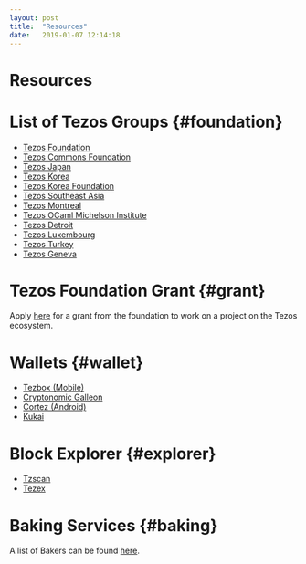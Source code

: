 ```yaml
---
layout: post
title:  "Resources"
date:   2019-01-07 12:14:18
---
```

Resources
===========

# List of Tezos Groups {#foundation}

- [Tezos Foundation](https://tezos.foundation/)
- [Tezos Commons Foundation](https://tezoscommons.org/)
- [Tezos Japan](https://twitter.com/TezosJapan)
- [Tezos Korea](http://tezoskoreacommunity.org/)
- [Tezos Korea Foundation](http://tezoskorea.foundation/)
- [Tezos Southeast Asia](https://www.tezos.org.sg/)
- [Tezos Montreal](https://tezosmtl.com/)
- [Tezos OCaml Michelson Institute](https://tomi.institute/)
- [Tezos Detroit](https://twitter.com/TezosD)
- [Tezos Luxembourg](https://tezos.lu/)
- [Tezos Turkey](https://twitter.com/tezosturkey)
- [Tezos Geneva](https://twitter.com/TezosGeneva)

# Tezos Foundation Grant {#grant}

Apply [here](https://tezos.foundation/grants-overview) for a grant from the foundation to work on a project on the Tezos ecosystem.

# Wallets {#wallet}
- [Tezbox (Mobile)](https://tezbox.com/)
- [Cryptonomic Galleon](https://github.com/Cryptonomic/Deployments/wiki/Galleon:-Releases)
- [Cortez (Android)](https://play.google.com/store/apps/details?id=com.tezcore.cortez)
- [Kukai](https://kukai.app/)

# Block Explorer {#explorer}
- [Tzscan](https://tzscan.io/)
- [Tezex](https://tezex.info/)

# Baking Services {#baking}

A list of Bakers can be found [here](https://mytezosbaker.com/).